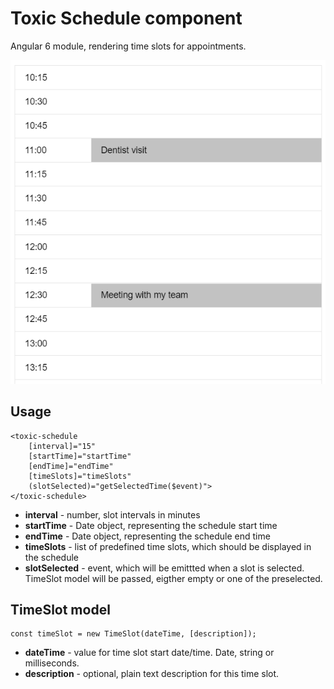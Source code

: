 # Toxic Schedule component

Angular 6 module, rendering time slots for appointments.

![Screenshot](docs/toxic-schedule.png)

## Usage

```
<toxic-schedule 
    [interval]="15" 
    [startTime]="startTime" 
    [endTime]="endTime" 
    [timeSlots]="timeSlots"
    (slotSelected)="getSelectedTime($event)">
</toxic-schedule>
```

- **interval** - number, slot intervals in minutes
- **startTime** - Date object, representing the schedule start time
- **endTime** - Date object, representing the schedule end time
- **timeSlots** - list of predefined time slots, which should be displayed in the schedule
- **slotSelected** - event, which will be emittted when a slot is selected. TimeSlot model 
will be passed, eigther empty or one of the preselected.

## TimeSlot model

```
const timeSlot = new TimeSlot(dateTime, [description]);
```

- **dateTime** - value for time slot start date/time. Date, string or milliseconds.
- **description** - optional, plain text description for this time slot. 

